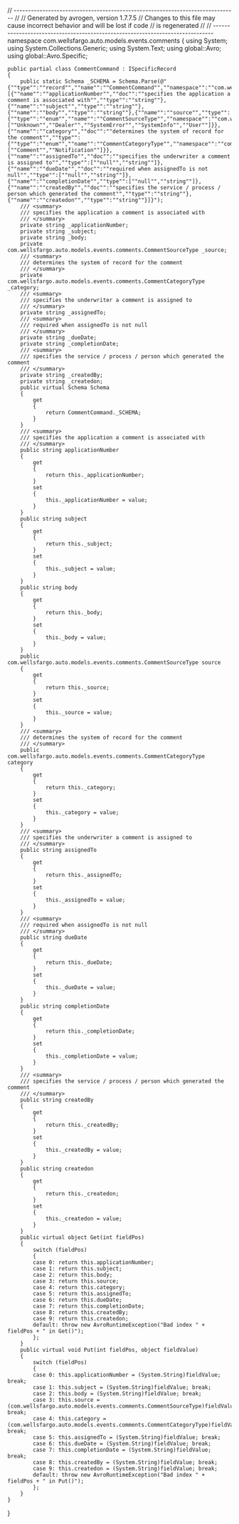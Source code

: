 // ------------------------------------------------------------------------------
// <auto-generated>
//    Generated by avrogen, version 1.7.7.5
//    Changes to this file may cause incorrect behavior and will be lost if code
//    is regenerated
// </auto-generated>
// ------------------------------------------------------------------------------
namespace com.wellsfargo.auto.models.events.comments
{
	using System;
	using System.Collections.Generic;
	using System.Text;
	using global::Avro;
	using global::Avro.Specific;
	
	public partial class CommentCommand : ISpecificRecord
	{
		public static Schema _SCHEMA = Schema.Parse(@"{""type"":""record"",""name"":""CommentCommand"",""namespace"":""com.wellsfargo.auto.models.events.comments"",""fields"":[{""name"":""applicationNumber"",""doc"":""specifies the application a comment is associated with"",""type"":""string""},{""name"":""subject"",""type"":""string""},{""name"":""body"",""type"":""string""},{""name"":""source"",""type"":{""type"":""enum"",""name"":""CommentSourceType"",""namespace"":""com.wellsfargo.auto.models.events.comments"",""symbols"":[""Unknown"",""Dealer"",""SystemError"",""SystemInfo"",""User""]}},{""name"":""category"",""doc"":""determines the system of record for the comment"",""type"":{""type"":""enum"",""name"":""CommentCategoryType"",""namespace"":""com.wellsfargo.auto.models.events.comments"",""symbols"":[""Comment"",""Notification""]}},{""name"":""assignedTo"",""doc"":""specifies the underwriter a comment is assigned to"",""type"":[""null"",""string""]},{""name"":""dueDate"",""doc"":""required when assignedTo is not null"",""type"":[""null"",""string""]},{""name"":""completionDate"",""type"":[""null"",""string""]},{""name"":""createdBy"",""doc"":""specifies the service / process / person which generated the comment"",""type"":""string""},{""name"":""createdon"",""type"":""string""}]}");
		/// <summary>
		/// specifies the application a comment is associated with
		/// </summary>
		private string _applicationNumber;
		private string _subject;
		private string _body;
		private com.wellsfargo.auto.models.events.comments.CommentSourceType _source;
		/// <summary>
		/// determines the system of record for the comment
		/// </summary>
		private com.wellsfargo.auto.models.events.comments.CommentCategoryType _category;
		/// <summary>
		/// specifies the underwriter a comment is assigned to
		/// </summary>
		private string _assignedTo;
		/// <summary>
		/// required when assignedTo is not null
		/// </summary>
		private string _dueDate;
		private string _completionDate;
		/// <summary>
		/// specifies the service / process / person which generated the comment
		/// </summary>
		private string _createdBy;
		private string _createdon;
		public virtual Schema Schema
		{
			get
			{
				return CommentCommand._SCHEMA;
			}
		}
		/// <summary>
		/// specifies the application a comment is associated with
		/// </summary>
		public string applicationNumber
		{
			get
			{
				return this._applicationNumber;
			}
			set
			{
				this._applicationNumber = value;
			}
		}
		public string subject
		{
			get
			{
				return this._subject;
			}
			set
			{
				this._subject = value;
			}
		}
		public string body
		{
			get
			{
				return this._body;
			}
			set
			{
				this._body = value;
			}
		}
		public com.wellsfargo.auto.models.events.comments.CommentSourceType source
		{
			get
			{
				return this._source;
			}
			set
			{
				this._source = value;
			}
		}
		/// <summary>
		/// determines the system of record for the comment
		/// </summary>
		public com.wellsfargo.auto.models.events.comments.CommentCategoryType category
		{
			get
			{
				return this._category;
			}
			set
			{
				this._category = value;
			}
		}
		/// <summary>
		/// specifies the underwriter a comment is assigned to
		/// </summary>
		public string assignedTo
		{
			get
			{
				return this._assignedTo;
			}
			set
			{
				this._assignedTo = value;
			}
		}
		/// <summary>
		/// required when assignedTo is not null
		/// </summary>
		public string dueDate
		{
			get
			{
				return this._dueDate;
			}
			set
			{
				this._dueDate = value;
			}
		}
		public string completionDate
		{
			get
			{
				return this._completionDate;
			}
			set
			{
				this._completionDate = value;
			}
		}
		/// <summary>
		/// specifies the service / process / person which generated the comment
		/// </summary>
		public string createdBy
		{
			get
			{
				return this._createdBy;
			}
			set
			{
				this._createdBy = value;
			}
		}
		public string createdon
		{
			get
			{
				return this._createdon;
			}
			set
			{
				this._createdon = value;
			}
		}
		public virtual object Get(int fieldPos)
		{
			switch (fieldPos)
			{
			case 0: return this.applicationNumber;
			case 1: return this.subject;
			case 2: return this.body;
			case 3: return this.source;
			case 4: return this.category;
			case 5: return this.assignedTo;
			case 6: return this.dueDate;
			case 7: return this.completionDate;
			case 8: return this.createdBy;
			case 9: return this.createdon;
			default: throw new AvroRuntimeException("Bad index " + fieldPos + " in Get()");
			};
		}
		public virtual void Put(int fieldPos, object fieldValue)
		{
			switch (fieldPos)
			{
			case 0: this.applicationNumber = (System.String)fieldValue; break;
			case 1: this.subject = (System.String)fieldValue; break;
			case 2: this.body = (System.String)fieldValue; break;
			case 3: this.source = (com.wellsfargo.auto.models.events.comments.CommentSourceType)fieldValue; break;
			case 4: this.category = (com.wellsfargo.auto.models.events.comments.CommentCategoryType)fieldValue; break;
			case 5: this.assignedTo = (System.String)fieldValue; break;
			case 6: this.dueDate = (System.String)fieldValue; break;
			case 7: this.completionDate = (System.String)fieldValue; break;
			case 8: this.createdBy = (System.String)fieldValue; break;
			case 9: this.createdon = (System.String)fieldValue; break;
			default: throw new AvroRuntimeException("Bad index " + fieldPos + " in Put()");
			};
		}
	}
}
